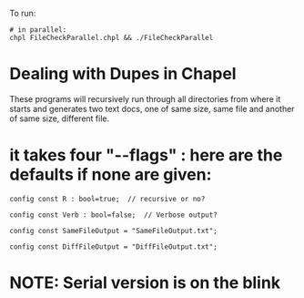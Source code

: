 To run:

```
# in parallel:
chpl FileCheckParallel.chpl && ./FileCheckParallel
```

# Dealing with Dupes in Chapel

These programs will recursively run through all directories from where it starts and generates two text docs, one of same size, same file and another of same size, different file.

# it takes four "--flags" : here are the defaults if none are given:

```
config const R : bool=true;  // recursive or no?

config const Verb : bool=false;  // Verbose output?

config const SameFileOutput = "SameFileOutput.txt";

config const DiffFileOutput = "DiffFileOutput.txt";
```
# NOTE: Serial version is on the blink
